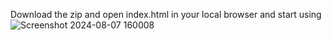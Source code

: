 Download the zip and open index.html in your local browser and start using </br>
![Screenshot 2024-08-07 160008](https://github.com/user-attachments/assets/1dc70c50-189c-45c2-8608-e610e81ce46d) </br>
